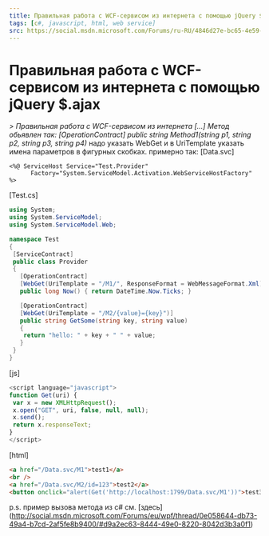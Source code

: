 ```yaml
---
title: Правильная работа с WCF-сервисом из интернета с помощью jQuery $.ajax 
tags: [c#, javascript, html, web service]
src: https://social.msdn.microsoft.com/Forums/ru-RU/4846d27e-bc65-4e59-99a7-e6d19a6633c2/-wcf-jquery-ajax?forum=aspnetru
---
```

# Правильная работа с WCF-сервисом из интернета с помощью jQuery $.ajax
*> Правильная работа с WCF-сервисом из интернета [...] Метод обьявлен так: [OperationContract] public string Method1(string p1, string p2, string p3, string p4)*
надо указать WebGet и в UriTemplate указать имена параметров в фигурных скобках.
примерно так:
[Data.svc]
```
<%@ ServiceHost Service="Test.Provider"
      Factory="System.ServiceModel.Activation.WebServiceHostFactory" %>
```
[Test.cs]
```c#
using System; 
using System.ServiceModel; 
using System.ServiceModel.Web; 

namespace Test 
{ 
 [ServiceContract] 
 public class Provider 
 { 
   [OperationContract] 
   [WebGet(UriTemplate = "/M1/", ResponseFormat = WebMessageFormat.Xml)] 
   public long Now() { return DateTime.Now.Ticks; } 

   [OperationContract] 
   [WebGet(UriTemplate = "/M2/{value}={key}")] 
   public string GetSome(string key, string value) 
   { 
    return "hello: " + key + " " + value; 
   } 
 } 
}
```
[js]
```javascript
<script language="javascript"> 
function Get(uri) { 
 var x = new XMLHttpRequest(); 
 x.open("GET", uri, false, null, null); 
 x.send(); 
 return x.responseText; 
} 
</script>
```
[html]
```html
<a href="/Data.svc/M1">test1</a>
<br />
<a href="/Data.svc/M2/id=123">test2</a>
<button onclick="alert(Get('http://localhost:1799/Data.svc/M1'))">test3</button>
```

p.s.
пример вызова метода из c# см. [здесь] (http://social.msdn.microsoft.com/Forums/eu/wpf/thread/0e058644-db73-49a4-b7cd-2af5fe8b9400/#d9a2ec63-8444-49e0-8220-8042d3b3a0f1)
